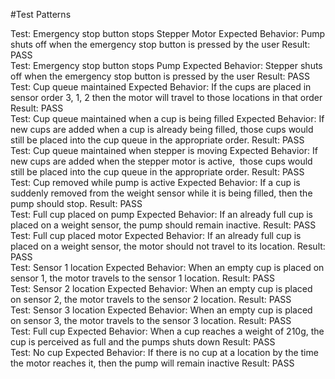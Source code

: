 #Test Patterns

Test: Emergency stop button stops Stepper Motor
Expected Behavior: Pump shuts off when the emergency stop button is pressed by the user
Result: PASS
<br>
Test: Emergency stop button stops Pump
Expected Behavior: Stepper shuts off when the emergency stop button is pressed by the user
Result: PASS
<br>
Test: Cup queue maintained
Expected Behavior: If the cups are placed in sensor order 3, 1, 2 then the motor will travel to those locations in that order
Result: PASS
<br>
Test: Cup queue maintained when a cup is being filled
Expected Behavior: If new cups are added when a cup is already being filled, those cups would still be placed into the cup queue in the appropriate order.
Result: PASS
<br>
Test: Cup queue maintained when stepper is moving
Expected Behavior: If new cups are added when the stepper motor is active,  those cups would still be placed into the cup queue in the appropriate order.
Result: PASS
<br>
Test: Cup removed while pump is active
Expected Behavior: If a cup is suddenly removed from the weight sensor while it is being filled, then the pump should stop.
Result: PASS
<br>
Test: Full cup placed on pump
Expected Behavior: If an already full cup is placed on a weight sensor, the pump should remain inactive.
Result: PASS
<br>
Test: Full cup placed motor
Expected Behavior: If an already full cup is placed on a weight sensor, the motor should not travel to its location.
Result: PASS
<br>
Test: Sensor 1 location
Expected Behavior: When an empty cup is placed on sensor 1, the motor travels to the sensor 1 location.
Result: PASS
<br>
Test: Sensor 2 location
Expected Behavior: When an empty cup is placed on sensor 2, the motor travels to the sensor 2 location.
Result: PASS
<br>
Test: Sensor 3 location
Expected Behavior: When an empty cup is placed on sensor 3, the motor travels to the sensor 3 location.
Result: PASS
<br>
Test: Full cup
Expected Behavior: When a cup reaches a weight of 210g, the cup is perceived as full and the pumps shuts down
Result: PASS
<br>
Test: No cup
Expected Behavior: If there is no cup at a location by the time the motor reaches it, then the pump will remain inactive
Result: PASS
